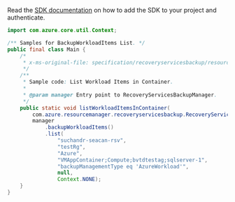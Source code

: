 Read the [SDK documentation](https://github.com/Azure/azure-sdk-for-java/blob/azure-resourcemanager-recoveryservicesbackup_1.0.0-beta.3/sdk/recoveryservicesbackup/azure-resourcemanager-recoveryservicesbackup/README.md) on how to add the SDK to your project and authenticate.

```java
import com.azure.core.util.Context;

/** Samples for BackupWorkloadItems List. */
public final class Main {
    /*
     * x-ms-original-file: specification/recoveryservicesbackup/resource-manager/Microsoft.RecoveryServices/stable/2021-12-01/examples/AzureWorkload/BackupWorkloadItems_List.json
     */
    /**
     * Sample code: List Workload Items in Container.
     *
     * @param manager Entry point to RecoveryServicesBackupManager.
     */
    public static void listWorkloadItemsInContainer(
        com.azure.resourcemanager.recoveryservicesbackup.RecoveryServicesBackupManager manager) {
        manager
            .backupWorkloadItems()
            .list(
                "suchandr-seacan-rsv",
                "testRg",
                "Azure",
                "VMAppContainer;Compute;bvtdtestag;sqlserver-1",
                "backupManagementType eq 'AzureWorkload'",
                null,
                Context.NONE);
    }
}
```
